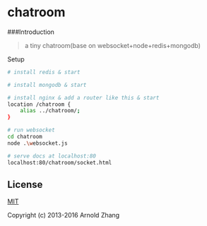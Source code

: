 # chatroom

###Introduction
> a tiny chatroom(base on websocket+node+redis+mongodb)

Setup
``` bash
# install redis & start

# install mongodb & start

# install nginx & add a router like this & start
location /chatroom {
    alias ../chatroom/;
}

# run websocket
cd chatroom
node .\websocket.js

# serve docs at localhost:80
localhost:80/chatroom/socket.html
```

## License

[MIT](http://opensource.org/licenses/MIT)

Copyright (c) 2013-2016 Arnold Zhang